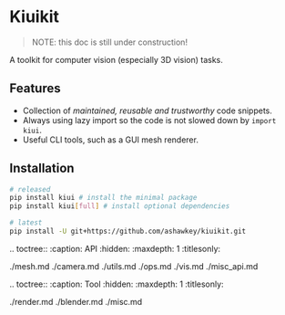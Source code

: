 # Kiuikit

> NOTE: this doc is still under construction!

A toolkit for computer vision (especially 3D vision) tasks.

## Features
* Collection of *maintained, reusable and trustworthy* code snippets.
* Always using lazy import so the code is not slowed down by `import kiui`.
* Useful CLI tools, such as a GUI mesh renderer.

## Installation
```bash
# released
pip install kiui # install the minimal package
pip install kiui[full] # install optional dependencies

# latest
pip install -U git+https://github.com/ashawkey/kiuikit.git
```

<!-- toctree -->

.. toctree::
   :caption: API
   :hidden:
   :maxdepth: 1
   :titlesonly:

   ./mesh.md
   ./camera.md
   ./utils.md
   ./ops.md
   ./vis.md
   ./misc_api.md

.. toctree::
   :caption: Tool
   :hidden:
   :maxdepth: 1
   :titlesonly:

   ./render.md
   ./blender.md
   ./misc.md